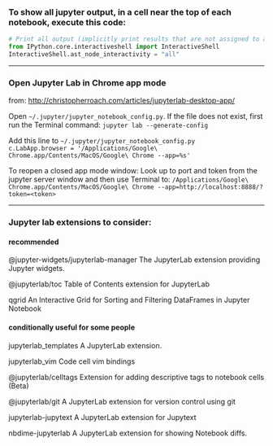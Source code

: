 


### To show all jupyter output, in a cell near the top of each notebook, execute this code: ###

```python
# Print all output (implicitly print results that are not assigned to a name)
from IPython.core.interactiveshell import InteractiveShell
InteractiveShell.ast_node_interactivity = "all"
```

----

### Open Jupyter Lab in Chrome app mode ###
from: http://christopherroach.com/articles/jupyterlab-desktop-app/

Open `~/.jupyter/jupyter_notebook_config.py`. If the file does not exist, first run the Terminal command:
`jupyter lab --generate-config`

Add this line to `~/.jupyter/jupyter_notebook_config.py`  
`c.LabApp.browser = '/Applications/Google\ Chrome.app/Contents/MacOS/Google\ Chrome --app=%s'`  

To reopen a closed app mode window:
Look up to port and token from the jupyter server window and then use Terminal to:
`/Applications/Google\ Chrome.app/Contents/MacOS/Google\ Chrome --app=http://localhost:8888/?token=<token>`



----



### Jupyter lab extensions to consider: ###

#### recommended ####
@jupyter-widgets/jupyterlab-manager
The JupyterLab extension providing Jupyter widgets.

@jupyterlab/toc
Table of Contents extension for JupyterLab

qgrid
An Interactive Grid for Sorting and Filtering DataFrames in Jupyter Notebook

#### conditionally useful for some people ###
jupyterlab_templates
A JupyterLab extension.

jupyterlab_vim
Code cell vim bindings

@jupyterlab/celltags
Extension for adding descriptive tags to notebook cells (Beta)

@jupyterlab/git
A JupyterLab extension for version control using git

jupyterlab-jupytext
A JupyterLab extension for Jupytext

nbdime-jupyterlab
A JupyterLab extension for showing Notebook diffs.

